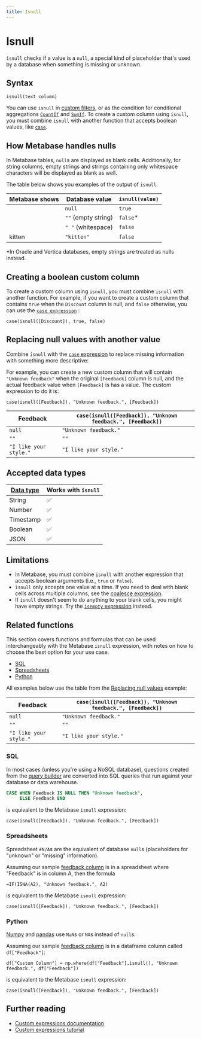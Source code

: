 ```yaml
---
title: Isnull
---
```


# Isnull

`isnull` checks if a value is a `null`, a special kind of placeholder that's used by a database when something is missing or unknown.

## Syntax

```
isnull(text column)
```

You can use `isnull` in [custom filters](../../expressions.md#filter-expressions-and-conditionals), or as the condition for conditional aggregations [`CountIf`](../../expressions/countif.md) and [`SumIf`](../../expressions/sumif.md). To create a custom column using `isnull`, you must combine `isnull` with another function that accepts boolean values, like [`case`](../case.md).

## How Metabase handles nulls

In Metabase tables, `null`s are displayed as blank cells. Additionally, for string columns, empty strings and strings containing only whitespace characters will be displayed as blank as well.

The table below shows you examples of the output of `isnull`.

| Metabase shows | Database value      | `isnull(value)` |
| -------------- | ------------------- | --------------- |
|                | `null`              | `true`          |
|                | `""` (empty string) | `false`\*       |
|                | `" "` (whitespace)  | `false`         |
| kitten         | `"kitten"`          | `false`         |

\*In Oracle and Vertica databases, empty strings are treated as nulls instead.

## Creating a boolean custom column

To create a custom column using `isnull`, you must combine `isnull` with another function.
For example, if you want to create a custom column that contains `true` when the `Discount` column is null, and `false` otherwise, you can use the [`case expression`](../case.md) :

```
case(isnull([Discount]), true, false)
```

## Replacing null values with another value

Combine `isnull` with the [`case` expression](../case.md) to replace missing information with something more descriptive:

For example, you can create a new custom column that will contain `"Unknown feedback"` when the original `[Feedback]` column is null, and the actual feedback value when `[Feedback]` is has a value. The custom expression to do it is:

```
case(isnull([Feedback]), "Unknown feedback.", [Feedback])
```

| Feedback               | `case(isnull([Feedback]), "Unknown feedback.", [Feedback])` |
| ---------------------- | ----------------------------------------------------------- |
| `null`                 | `"Unknown feedback."`                                       |
| `""`                   | `""`                                                        |
| `"I like your style."` | `"I like your style."`                                      |

## Accepted data types

| [Data type][data-types] | Works with `isnull` |
| ----------------------- | ------------------- |
| String                  | ✅                  |
| Number                  | ✅                  |
| Timestamp               | ✅                  |
| Boolean                 | ✅                  |
| JSON                    | ✅                  |

## Limitations

- In Metabase, you must combine `isnull` with another expression that accepts boolean arguments (i.e., `true` or `false`).
- `isnull` only accepts one value at a time. If you need to deal with blank cells across multiple columns, see the [coalesce expression](../coalesce.md).
- If `isnull` doesn't seem to do anything to your blank cells, you might have empty strings. Try the [`isempty` expression](../isempty.md) instead.

## Related functions

This section covers functions and formulas that can be used interchangeably with the Metabase `isnull` expression, with notes on how to choose the best option for your use case.

- [SQL](#sql)
- [Spreadsheets](#spreadsheets)
- [Python](#python)

All examples below use the table from the [Replacing null values](#replacing-null-values-with-another-value) example:

| Feedback               | `case(isnull([Feedback]), "Unknown feedback.", [Feedback])` |
| ---------------------- | ----------------------------------------------------------- |
| `null`                 | `"Unknown feedback."`                                       |
| `""`                   | `""`                                                        |
| `"I like your style."` | `"I like your style."`                                      |

### SQL

In most cases (unless you're using a NoSQL database), questions created from the [query builder][notebook-editor-def] are converted into SQL queries that run against your database or data warehouse.

```sql
CASE WHEN Feedback IS NULL THEN "Unknown feedback",
     ELSE Feedback END
```

is equivalent to the Metabase `isnull` expression:

```
case(isnull([Feedback]), "Unknown feedback.", [Feedback])
```

### Spreadsheets

Spreadsheet `#N/A`s are the equivalent of database `null`s (placeholders for "unknown" or "missing" information).

Assuming our sample [feedback column](#replacing-null-values-with-another-value) is in a spreadsheet where "Feedback" is in column A, then the formula

```
=IF(ISNA(A2), "Unknown feedback.", A2)
```

is equivalent to the Metabase `isnull` expression:

```
case(isnull([Feedback]), "Unknown feedback.", [Feedback])
```

### Python

[Numpy][numpy] and [pandas][pandas] use `NaN`s or `NA`s instead of `null`s.

Assuming our sample [feedback column](#replacing-null-values-with-another-value) is in a dataframe column called `df["Feedback"]`:

```
df["Custom Column"] = np.where(df["Feedback"].isnull(), "Unknown feedback.", df["Feedback"])
```

is equivalent to the Metabase `isnull` expression:

```
case(isnull([Feedback]), "Unknown feedback.", [Feedback])
```

## Further reading

- [Custom expressions documentation][custom-expressions-doc]
- [Custom expressions tutorial][custom-expressions-learn]

[custom-expressions-doc]: ../expressions.md
[custom-expressions-learn]: https://www.metabase.com/learn/metabase-basics/querying-and-dashboards/questions/custom-expressions
[data-types]: https://www.metabase.com/learn/grow-your-data-skills/data-fundamentals/data-types-overview#examples-of-data-types
[notebook-editor-def]: https://www.metabase.com/glossary/query_builder
[numpy]: https://numpy.org/doc/
[pandas]: https://pandas.pydata.org/pandas-docs/stable/
